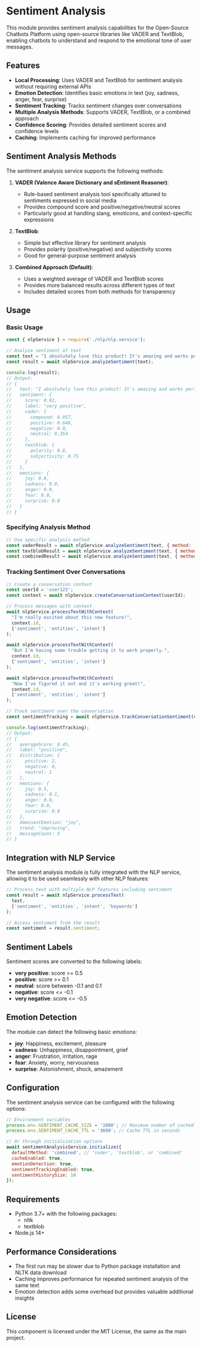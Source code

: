 # Sentiment Analysis

This module provides sentiment analysis capabilities for the Open-Source Chatbots Platform using open-source libraries like VADER and TextBlob, enabling chatbots to understand and respond to the emotional tone of user messages.

## Features

- **Local Processing**: Uses VADER and TextBlob for sentiment analysis without requiring external APIs
- **Emotion Detection**: Identifies basic emotions in text (joy, sadness, anger, fear, surprise)
- **Sentiment Tracking**: Tracks sentiment changes over conversations
- **Multiple Analysis Methods**: Supports VADER, TextBlob, or a combined approach
- **Confidence Scoring**: Provides detailed sentiment scores and confidence levels
- **Caching**: Implements caching for improved performance

## Sentiment Analysis Methods

The sentiment analysis service supports the following methods:

1. **VADER (Valence Aware Dictionary and sEntiment Reasoner)**:
   - Rule-based sentiment analysis tool specifically attuned to sentiments expressed in social media
   - Provides compound score and positive/negative/neutral scores
   - Particularly good at handling slang, emoticons, and context-specific expressions

2. **TextBlob**:
   - Simple but effective library for sentiment analysis
   - Provides polarity (positive/negative) and subjectivity scores
   - Good for general-purpose sentiment analysis

3. **Combined Approach (Default)**:
   - Uses a weighted average of VADER and TextBlob scores
   - Provides more balanced results across different types of text
   - Includes detailed scores from both methods for transparency

## Usage

### Basic Usage

```javascript
const { nlpService } = require('./nlp/nlp.service');

// Analyze sentiment of text
const text = "I absolutely love this product! It's amazing and works perfectly.";
const result = await nlpService.analyzeSentiment(text);

console.log(result);
// Output:
// {
//   text: "I absolutely love this product! It's amazing and works perfectly.",
//   sentiment: {
//     score: 0.92,
//     label: "very positive",
//     vader: {
//       compound: 0.957,
//       positive: 0.646,
//       negative: 0.0,
//       neutral: 0.354
//     },
//     textblob: {
//       polarity: 0.8,
//       subjectivity: 0.75
//     }
//   },
//   emotions: {
//     joy: 0.8,
//     sadness: 0.0,
//     anger: 0.0,
//     fear: 0.0,
//     surprise: 0.0
//   }
// }
```

### Specifying Analysis Method

```javascript
// Use specific analysis method
const vaderResult = await nlpService.analyzeSentiment(text, { method: 'vader' });
const textblobResult = await nlpService.analyzeSentiment(text, { method: 'textblob' });
const combinedResult = await nlpService.analyzeSentiment(text, { method: 'combined' });
```

### Tracking Sentiment Over Conversations

```javascript
// Create a conversation context
const userId = 'user123';
const context = await nlpService.createConversationContext(userId);

// Process messages with context
await nlpService.processTextWithContext(
  "I'm really excited about this new feature!",
  context.id,
  ['sentiment', 'entities', 'intent']
);

await nlpService.processTextWithContext(
  "But I'm having some trouble getting it to work properly.",
  context.id,
  ['sentiment', 'entities', 'intent']
);

await nlpService.processTextWithContext(
  "Now I've figured it out and it's working great!",
  context.id,
  ['sentiment', 'entities', 'intent']
);

// Track sentiment over the conversation
const sentimentTracking = await nlpService.trackConversationSentiment(context.id);

console.log(sentimentTracking);
// Output:
// {
//   averageScore: 0.45,
//   label: "positive",
//   distribution: {
//     positive: 2,
//     negative: 0,
//     neutral: 1
//   },
//   emotions: {
//     joy: 0.5,
//     sadness: 0.1,
//     anger: 0.0,
//     fear: 0.0,
//     surprise: 0.0
//   },
//   dominantEmotion: "joy",
//   trend: "improving",
//   messageCount: 3
// }
```

## Integration with NLP Service

The sentiment analysis module is fully integrated with the NLP service, allowing it to be used seamlessly with other NLP features:

```javascript
// Process text with multiple NLP features including sentiment
const result = await nlpService.processText(
  text,
  ['sentiment', 'entities', 'intent', 'keywords']
);

// Access sentiment from the result
const sentiment = result.sentiment;
```

## Sentiment Labels

Sentiment scores are converted to the following labels:

- **very positive**: score >= 0.5
- **positive**: score >= 0.1
- **neutral**: score between -0.1 and 0.1
- **negative**: score <= -0.1
- **very negative**: score <= -0.5

## Emotion Detection

The module can detect the following basic emotions:

- **joy**: Happiness, excitement, pleasure
- **sadness**: Unhappiness, disappointment, grief
- **anger**: Frustration, irritation, rage
- **fear**: Anxiety, worry, nervousness
- **surprise**: Astonishment, shock, amazement

## Configuration

The sentiment analysis service can be configured with the following options:

```javascript
// Environment variables
process.env.SENTIMENT_CACHE_SIZE = '1000'; // Maximum number of cached results
process.env.SENTIMENT_CACHE_TTL = '3600'; // Cache TTL in seconds

// Or through initialization options
await sentimentAnalysisService.initialize({
  defaultMethod: 'combined', // 'vader', 'textblob', or 'combined'
  cacheEnabled: true,
  emotionDetection: true,
  sentimentTrackingEnabled: true,
  sentimentHistorySize: 10
});
```

## Requirements

- Python 3.7+ with the following packages:
  - nltk
  - textblob
- Node.js 14+

## Performance Considerations

- The first run may be slower due to Python package installation and NLTK data download
- Caching improves performance for repeated sentiment analysis of the same text
- Emotion detection adds some overhead but provides valuable additional insights

## License

This component is licensed under the MIT License, the same as the main project.
